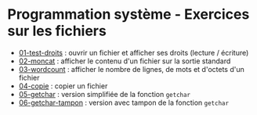 # Programmation système - Exercices sur les fichiers

- [01-test-droits](01-test-droits) : ouvrir un fichier et afficher ses droits (lecture / écriture)
- [02-moncat](02-moncat) : afficher le contenu d'un fichier sur la sortie standard
- [03-wordcount](03-wordcount) : afficher le nombre de lignes, de mots et d'octets d'un fichier
- [04-copie](04-copie) : copier un fichier
- [05-getchar](05-getchar) : version simplifiée de la fonction `getchar`
- [06-getchar-tampon](06-getchar-tampon) : version avec tampon de la fonction `getchar`
